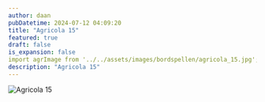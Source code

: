 ```yaml
---
author: daan
pubDatetime: 2024-07-12 04:09:20
title: "Agricola 15"
featured: true
draft: false
is_expansion: false
import agrImage from '../../assets/images/bordspellen/agricola_15.jpg';
description: "Agricola 15"
---
```

![Agricola 15]({agrImage})
